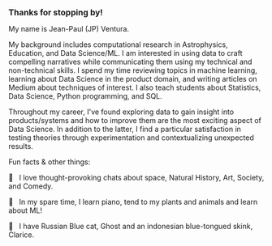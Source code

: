 <!-- 

*** NOTES ***

• All Github READMEs use Markdown formatting: https://guides.github.com/features/mastering-markdown/

• Youtube Resource A: https://youtu.be/OoncKvcfs0M

• Youtube Resource B (Part 1): https://youtu.be/ECuqb5Tv9qI

• Youtube Resource B (Part 2): https://youtu.be/n6d4KHSKqGk

• The particle banner and gradient backgrounds were inspired by Adam Alston's github profile: https://github.com/adamalston

• Adam's github profile is in this curated list of Github Profiles: https://awesomegithubprofile.tech/

• The README is not importing the stylesheet.

-->

<!-- 
![banner](https://thumbs.gfycat.com/NeighboringAcrobaticIbis-size_restricted.gif)
*** NAME BANNER ***

• Created with tsParticles: https://particles.js.org/ 

• Recorded a 9 second demo of the particle effect.

• Converted demo video into a GIF with GIPHY Capture: https://apps.apple.com/us/app/giphy-capture-the-gif-maker/id668208984?mt=12

• Resized GIF to be under 10MB (the size limit of GIF files for Github READMEs)

• Blog Resource 1: https://josephcardillo.medium.com/how-to-add-gifs-to-your-github-readme-89c74da2ce47

• Blog Resource 2: https://dev.to/kelli/demo-your-app-in-your-github-readme-with-an-animated-gif-2o3c

• Github Emoji Cheat Sheet 1: https://github.com/ikatyang/emoji-cheat-sheet/blob/master/README.md

• Github Emoji Cheat Sheet 2: https://gist.github.com/rxaviers/7360908


 -->


<!-- 

*** SECTION HEADERS ***

• Created with Adobe Photoshop.

• Light gray color for text so they would also show up in dark mode.

• Text layers had transparent background layer and saved in PNG format.

• Each text header was cropped with the same canvas width (1555 pixels), making them responsive when uploaded into the README.

• Alternatives to Photoshop: https://picsart.com/  and  https://www.canva.com/

 -->

<font size="3"> **Thanks for stopping by!** </font>

My name is Jean-Paul (JP) Ventura.

My background includes computational research in Astrophysics, Education, and Data Science/ML. I am interested in using data to craft compelling narratives while communicating them using my technical and non-technical skills. I spend my time reviewing topics in machine learning, learning about Data Science in the product domain, and writing articles on Medium about techniques of interest. I also teach students about Statistics, Data Science, Python programming, and SQL.

Throughout my career, I've found exploring data to gain insight into products/systems and how to improve them are the most exciting aspect of Data Science. In addition to the latter, I find a particular satisfaction in testing theories through experimentation and contextualizing unexpected results.


Fun facts & other things:

:large_blue_circle: &nbsp; I love thought-provoking chats about space, Natural History, Art, Society, and Comedy.

:large_blue_circle: &nbsp; In my spare time, I learn piano, tend to my plants and animals and learn about ML!

:large_blue_circle: &nbsp; I have Russian Blue cat, Ghost and an indonesian blue-tongued skink, Clarice.
